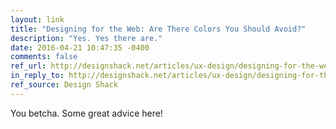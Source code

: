 ```yaml
---
layout: link
title: "Designing for the Web: Are There Colors You Should Avoid?"
description: "Yes. Yes there are."
date: 2016-04-21 10:47:35 -0400
comments: false
ref_url: http://designshack.net/articles/ux-design/designing-for-the-web-are-there-colors-you-should-avoid/
in_reply_to: http://designshack.net/articles/ux-design/designing-for-the-web-are-there-colors-you-should-avoid/
ref_source: Design Shack
---
```


You betcha. Some great advice here!